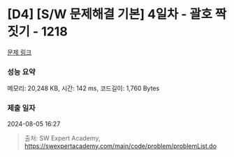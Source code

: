# [D4] [S/W 문제해결 기본] 4일차 - 괄호 짝짓기 - 1218 

[문제 링크](https://swexpertacademy.com/main/code/problem/problemDetail.do?contestProbId=AV14eWb6AAkCFAYD) 

### 성능 요약

메모리: 20,248 KB, 시간: 142 ms, 코드길이: 1,760 Bytes

### 제출 일자

2024-08-05 16:27



> 출처: SW Expert Academy, https://swexpertacademy.com/main/code/problem/problemList.do